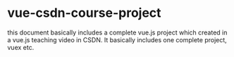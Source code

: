 # vue-csdn-course-project
this document basically includes a complete vue.js project which created in a vue.js teaching video in CSDN. It basically includes one complete project, vuex etc.
